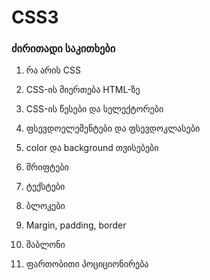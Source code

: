 # CSS3

### ძირითადი საკითხები

1. რა არის CSS

2. CSS-ის მიერთება HTML-ზე

3. CSS-ის წესები და სელექტორები

4. ფსევდოელემენტები და ფსევდოკლასები

5. color და background თვისებები

6. შრიფტები

7. ტექსტები

8. ბლოკები

9. Margin, padding, border

10. შაბლონი

11. ფართობითი პოციციონირება
